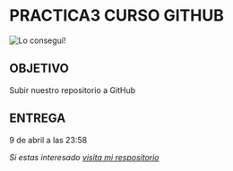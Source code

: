# **PRACTICA3 CURSO GITHUB**
![Lo conseguí!](C:\Users\Ainhoa\Pictures\Inf.jpg)
## OBJETIVO
Subir nuestro repositorio a GitHub
## ENTREGA
9 de abril a las 23:58

*Si estas interesado [visita mi respositorio](https://github.com/AinhoaCSV/Practica3)*
